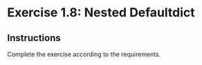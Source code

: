 # Exercise 1.8: Nested Defaultdict

## Instructions

Complete the exercise according to the requirements.
